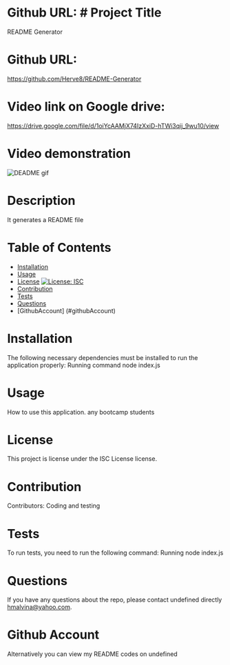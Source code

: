 # Github URL:  # Project Title 
  README Generator

  # Github URL:
  https://github.com/Herve8/README-Generator

  # Video link on Google drive:
  https://drive.google.com/file/d/1oiYcAAMjX74IzXxiD-hTWi3qij_9wu10/view

   # Video demonstration
  ![DEADME gif](/demo/readme.gif)

  # Description
  It generates a README file

  # Table of Contents 
  * [Installation](#installation)
  * [Usage](#usage)
  * [License](#license)
  [![License: ISC](https://img.shields.io/badge/License-ISC-blue.svg)](https://github.com/Herve8/README-Generator)
  * [Contribution](#contributing)
  * [Tests](#tests)
  * [Questions](#questions)
  * [GithubAccount] (#githubAccount)
  
  # Installation
  The following necessary dependencies must be installed to run the application properly: Running command node index.js

  # Usage
  How to use this application. any bootcamp students

  # License
  This project is license under the ISC License license.

  # Contribution
  ​Contributors: Coding and testing

  # Tests
  To run tests, you need to run the following command: Running node index.js

  # Questions
  If you have any questions about the repo, please contact undefined directly hmalvina@yahoo.com.

  # Github Account
  Alternatively you can view my README codes on undefined
  